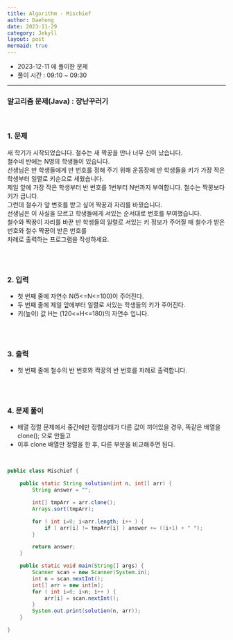 ```yaml
---
title: Algorithm - Mischief
author: Daehong
date: 2023-11-29
category: Jekyll
layout: post
mermaid: true
---
```


* 2023-12-11 에 풀이한 문제
* 풀이 시간 : 09:10 ~ 09:30

<hr>

### 알고리즘 문제(Java) : 장난꾸러기

<br>

### 1. 문제
새 학기가 시작되었습니다. 철수는 새 짝꿍을 만나 너무 신이 났습니다.
<br>
철수네 반에는 N명의 학생들이 있습니다.
<br>
선생님은 반 학생들에게 반 번호를 정해 주기 위해 운동장에 반 학생들을 키가 가장 작은 학생부터 일렬로 키순으로 세웠습니다.
<br>
제일 앞에 가장 작은 학생부터 반 번호를 1번부터 N번까지 부여합니다. 철수는 짝꿍보다 키가 큽니다.
<br>
그런데 철수가 앞 번호를 받고 싶어 짝꿍과 자리를 바꿨습니다.
<br>
선생님은 이 사실을 모르고 학생들에게 서있는 순서대로 번호를 부여했습니다.
<br>
철수와 짝꿍이 자리를 바꾼 반 학생들의 일렬로 서있는 키 정보가 주어질 때 철수가 받은 번호와 철수 짝꿍이 받은 번호를
<br>
차례로 출력하는 프로그램을 작성하세요.

<br>
<br>

### 2. 입력
* 첫 번째 줄에 자연수 N(5<=N<=100)이 주어진다.
* 두 번째 줄에 제일 앞에부터 일렬로 서있는 학생들의 키가 주어진다.
* 키(높이) 값 H는 (120<=H<=180)의 자연수 입니다.

<br>
<br>

### 3. 출력
* 첫 번째 줄에 철수의 반 번호와 짝꿍의 반 번호를 차례로 출력합니다.

<br>
<br>

### 4. 문제 풀이
* 배열 정렬 문제에서 중간에만 정렬상태가 다른 값이 끼어있을 경우, 똑같은 배열을 clone(); 으로 만들고
* 이후 clone 배열만 정렬을 한 후, 다른 부분을 비교해주면 된다.

<br>

```java
public class Mischief {

    public static String solution(int n, int[] arr) {
        String answer = "";

        int[] tmpArr = arr.clone();
        Arrays.sort(tmpArr);

        for ( int i=0; i<arr.length; i++ ) {
            if ( arr[i] != tmpArr[i] ) answer += ((i+1) + " ");
        }

        return answer;
    }

    public static void main(String[] args) {
        Scanner scan = new Scanner(System.in);
        int n = scan.nextInt();
        int[] arr = new int[n];
        for ( int i=0; i<n; i++ ) {
            arr[i] = scan.nextInt();
        }
        System.out.print(solution(n, arr));
    }

}
```
	


<br>
<br>
<br>
<br>
<br>